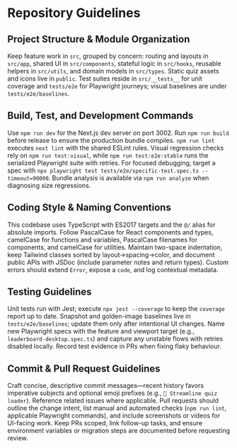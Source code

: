 # Repository Guidelines

## Project Structure & Module Organization
Keep feature work in `src`, grouped by concern: routing and layouts in `src/app`, shared UI in `src/components`, stateful logic in `src/hooks`, reusable helpers in `src/utils`, and domain models in `src/types`. Static quiz assets and icons live in `public`. Test suites reside in `src/__tests__` for unit coverage and `tests/e2e` for Playwright journeys; visual baselines are under `tests/e2e/baselines`.

## Build, Test, and Development Commands
Use `npm run dev` for the Next.js dev server on port 3002. Run `npm run build` before release to ensure the production bundle compiles. `npm run lint` executes `next lint` with the shared ESLint rules. Visual regression checks rely on `npm run test:visual`, while `npm run test:e2e:stable` runs the serialized Playwright suite with retries. For focused debugging, target a spec with `npx playwright test tests/e2e/specific-test.spec.ts --timeout=90000`. Bundle analysis is available via `npm run analyze` when diagnosing size regressions.

## Coding Style & Naming Conventions
This codebase uses TypeScript with ES2017 targets and the `@/` alias for absolute imports. Follow PascalCase for React components and types, camelCase for functions and variables, PascalCase filenames for components, and camelCase for utilities. Maintain two-space indentation, keep Tailwind classes sorted by layout→spacing→color, and document public APIs with JSDoc (include parameter notes and return types). Custom errors should extend `Error`, expose a `code`, and log contextual metadata.

## Testing Guidelines
Unit tests run with Jest; execute `npx jest --coverage` to keep the `coverage` report up to date. Snapshot and golden-image baselines live in `tests/e2e/baselines`; update them only after intentional UI changes. Name new Playwright specs with the feature and viewport target (e.g., `leaderboard-desktop.spec.ts`) and capture any unstable flows with retries disabled locally. Record test evidence in PRs when fixing flaky behaviour.

## Commit & Pull Request Guidelines
Craft concise, descriptive commit messages—recent history favors imperative subjects and optional emoji prefixes (e.g., `🚀 Streamline quiz loader`). Reference related issues where applicable. Pull requests should outline the change intent, list manual and automated checks (`npm run lint`, applicable Playwright commands), and include screenshots or videos for UI-facing work. Keep PRs scoped, link follow-up tasks, and ensure environment variables or migration steps are documented before requesting review.
